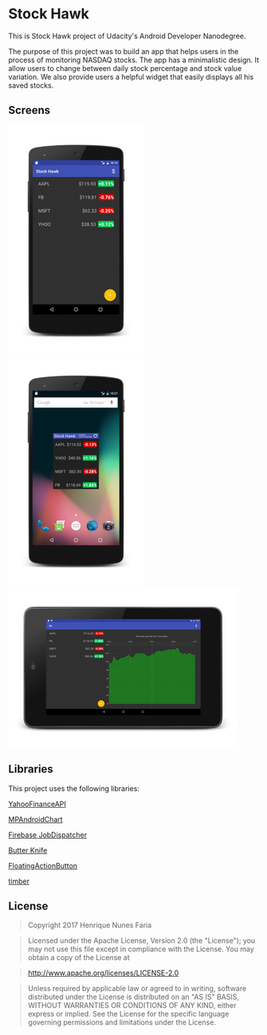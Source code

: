 Stock Hawk
======

This is Stock Hawk project of Udacity's Android Developer Nanodegree.

The purpose of this project was to build an app that helps users in the process of monitoring NASDAQ stocks.
The app has a minimalistic design. It allow users to change between daily stock percentage and stock value variation. 
We also provide users a helpful widget that easily displays all his saved stocks.


Screens
------

![alt text](https://github.com/henriquenfaria/stock-hawk/blob/master/art/phone_portrait_app.png "Phone")
![alt text](https://github.com/henriquenfaria/stock-hawk/blob/master/art/phone_portrait_widget.png "Widget")
![alt text](https://github.com/henriquenfaria/stock-hawk/blob/master/art/tablet_landscape_app.png "Tablet")


Libraries
------

This project uses the following libraries:

[YahooFinanceAPI](http://financequotes-api.com/)

[MPAndroidChart](https://github.com/PhilJay/MPAndroidChart)

[Firebase JobDispatcher](https://github.com/firebase/firebase-jobdispatcher-android)

[Butter Knife](http://jakewharton.github.io/butterknife/)

[FloatingActionButton](https://github.com/makovkastar/FloatingActionButton)

[timber](https://github.com/JakeWharton/timber)


License
------

> Copyright 2017 Henrique Nunes Faria

> Licensed under the Apache License, Version 2.0 (the "License"); you may not use this file except in compliance with the License. You may obtain a copy of the License at

> http://www.apache.org/licenses/LICENSE-2.0

> Unless required by applicable law or agreed to in writing, software distributed under the License is distributed on an "AS IS" BASIS, WITHOUT WARRANTIES OR CONDITIONS OF ANY KIND, either express or implied. See the License for the specific language governing permissions and limitations under the License.
